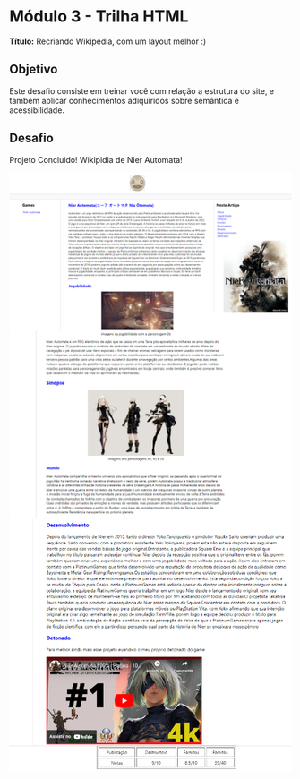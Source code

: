 # Módulo 3 - Trilha HTML

**Título:** Recriando Wikipedia, com um layout melhor :)

## Objetivo
Este desafio consiste em treinar você com relação a estrutura do site, e também aplicar conhecimentos adiquiridos sobre semântica e acessibilidade.

## Desafio
Projeto Concluido! Wikipidia de Nier Automata!

<img src="https://github.com/RodrigoBergenthal/Forma-o-HTML-Web-Developer/blob/master/Forma%C3%A7%C3%A3o%20HTML%20Web%20Develope/desafio03-site%20final/assets/images/print01.png">
<img src="https://github.com/RodrigoBergenthal/Forma-o-HTML-Web-Developer/blob/master/Forma%C3%A7%C3%A3o%20HTML%20Web%20Develope/desafio03-site%20final/assets/images/print02.png">
<img src="https://github.com/RodrigoBergenthal/Forma-o-HTML-Web-Developer/blob/master/Forma%C3%A7%C3%A3o%20HTML%20Web%20Develope/desafio03-site%20final/assets/images/print03.png?raw=true">

